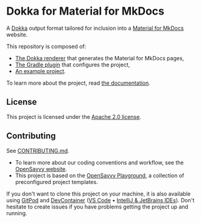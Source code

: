 # Dokka for Material for MkDocs

A [Dokka](https://github.com/Kotlin/dokka) output format tailored for inclusion into a [Material for MkDocs](https://squidfunk.github.io/mkdocs-material/) website.

This repository is composed of:
- [The Dokka renderer](renderer) that generates the Material for MkDocs pages,
- [The Gradle plugin](dokka-mkdocs) that configures the project,
- [An example project](docs/example).

To learn more about the project, read [the documentation](https://opensavvy.gitlab.io/automation/dokka-material-mkdocs/docs/index.html).

## License

This project is licensed under the [Apache 2.0 license](LICENSE).

## Contributing

See [CONTRIBUTING.md](CONTRIBUTING.md).
- To learn more about our coding conventions and workflow, see the [OpenSavvy website](https://opensavvy.dev/open-source/index.html).
- This project is based on the [OpenSavvy Playground](docs/playground/README.md), a collection of preconfigured project templates.

If you don't want to clone this project on your machine, it is also available using [GitPod](https://www.gitpod.io/) and [DevContainer](https://containers.dev/) ([VS Code](https://code.visualstudio.com/docs/devcontainers/containers) • [IntelliJ & JetBrains IDEs](https://www.jetbrains.com/help/idea/connect-to-devcontainer.html)). Don't hesitate to create issues if you have problems getting the project up and running.
